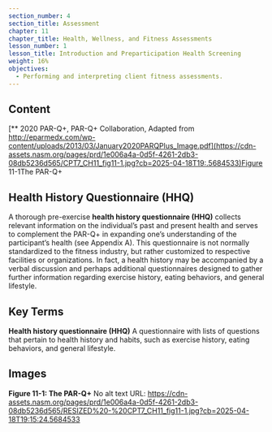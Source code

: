 ```yaml
---
section_number: 4
section_title: Assessment
chapter: 11
chapter_title: Health, Wellness, and Fitness Assessments
lesson_number: 1
lesson_title: Introduction and Preparticipation Health Screening
weight: 16%
objectives:
  - Performing and interpreting client fitness assessments.
---
```


## Content
[** 2020 PAR-Q+, PAR-Q+ Collaboration, Adapted from http://eparmedx.com/wp-content/uploads/2013/03/January2020PARQPlus_Image.pdf](https://cdn-assets.nasm.org/pages/prd/1e006a4a-0d5f-4261-2db3-08db5236d565/CPT7_CH11_fig11-1.jpg?cb=2025-04-18T19:.5684533)Figure 11-1The PAR-Q+

## Health History Questionnaire (HHQ)

A thorough pre-exercise **health history questionnaire (HHQ)** collects relevant information on the individual’s past and present health and serves to complement the PAR-Q+ in expanding one’s understanding of the participant’s health (see Appendix A). This questionnaire is not normally standardized to the fitness industry, but rather customized to respective facilities or organizations. In fact, a health history may be accompanied by a verbal discussion and perhaps additional questionnaires designed to gather further information regarding exercise history, eating behaviors, and general lifestyle.

## Key Terms

**Health history questionnaire (HHQ)**
A questionnaire with lists of questions that pertain to health history and habits, such as exercise history, eating behaviors, and general lifestyle.

## Images

**Figure 11-1: The PAR-Q+**
No alt text
URL: https://cdn-assets.nasm.org/pages/prd/1e006a4a-0d5f-4261-2db3-08db5236d565/RESIZED%20-%20CPT7_CH11_fig11-1.jpg?cb=2025-04-18T19:15:24.5684533